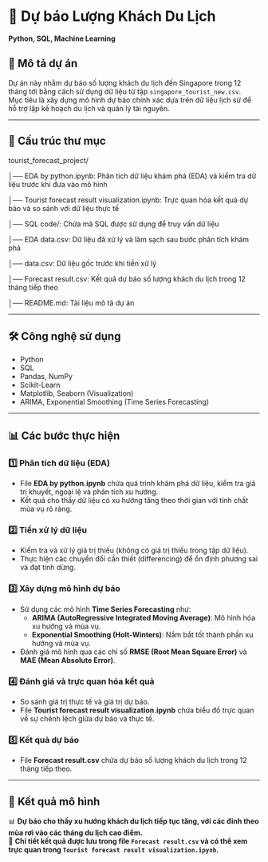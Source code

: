# 📌 Dự báo Lượng Khách Du Lịch  
**Python, SQL, Machine Learning**  

## 📌 Mô tả dự án  
Dự án này nhằm dự báo số lượng khách du lịch đến Singapore trong 12 tháng tới bằng cách sử dụng dữ liệu từ tập `singapore_tourist_new.csv`.  
Mục tiêu là xây dựng mô hình dự báo chính xác dựa trên dữ liệu lịch sử để hỗ trợ lập kế hoạch du lịch và quản lý tài nguyên.  

---

## 📁 Cấu trúc thư mục  

tourist_forecast_project/ 

│── EDA by python.ipynb: Phân tích dữ liệu khám phá (EDA) và kiểm tra dữ liệu trước khi đưa vào mô hình

│── Tourist forecast result visualization.ipynb: Trực quan hóa kết quả dự báo và so sánh với dữ liệu thực tế

│── SQL code/: Chứa mã SQL được sử dụng để truy vấn dữ liệu

│── EDA data.csv: Dữ liệu đã xử lý và làm sạch sau bước phân tích khám phá

│── data.csv: Dữ liệu gốc trước khi tiền xử lý

│── Forecast result.csv: Kết quả dự báo số lượng khách du lịch trong 12 tháng tiếp theo

│── README.md: Tài liệu mô tả dự án

---

## 🛠️ Công nghệ sử dụng  
- Python  
- SQL  
- Pandas, NumPy  
- Scikit-Learn  
- Matplotlib, Seaborn (Visualization)  
- ARIMA, Exponential Smoothing (Time Series Forecasting)  

---

## 📊 Các bước thực hiện  

### 1️⃣ Phân tích dữ liệu (EDA)  
- File **EDA by python.ipynb** chứa quá trình khám phá dữ liệu, kiểm tra giá trị khuyết, ngoại lệ và phân tích xu hướng.  
- Kết quả cho thấy dữ liệu có xu hướng tăng theo thời gian với tính chất mùa vụ rõ ràng.  

### 2️⃣ Tiền xử lý dữ liệu  
- Kiểm tra và xử lý giá trị thiếu (không có giá trị thiếu trong tập dữ liệu).  
- Thực hiện các chuyển đổi cần thiết (differencing) để ổn định phương sai và đạt tính dừng.  

### 3️⃣ Xây dựng mô hình dự báo  
- Sử dụng các mô hình **Time Series Forecasting** như:  
  - **ARIMA (AutoRegressive Integrated Moving Average)**: Mô hình hóa xu hướng và mùa vụ.  
  - **Exponential Smoothing (Holt-Winters)**: Nắm bắt tốt thành phần xu hướng và mùa vụ.  
- Đánh giá mô hình qua các chỉ số **RMSE (Root Mean Square Error)** và **MAE (Mean Absolute Error)**.  

### 4️⃣ Đánh giá và trực quan hóa kết quả  
- So sánh giá trị thực tế và giá trị dự báo.  
- File **Tourist forecast result visualization.ipynb** chứa biểu đồ trực quan về sự chênh lệch giữa dự báo và thực tế.  

### 5️⃣ Kết quả dự báo  
- File **Forecast result.csv** chứa dự báo số lượng khách du lịch trong 12 tháng tiếp theo.  

---

## 📌 Kết quả mô hình  
📊 **Dự báo cho thấy xu hướng khách du lịch tiếp tục tăng, với các đỉnh theo mùa rơi vào các tháng du lịch cao điểm.**  
📌 **Chi tiết kết quả được lưu trong file `Forecast result.csv` và có thể xem trực quan trong `Tourist forecast result visualization.ipynb`.**  
